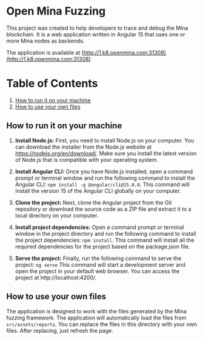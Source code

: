 # Open Mina Fuzzing

This project was created to help developers to trace and debug the Mina blockchain. It is a web application written in Angular 15 that uses one or more Mina nodes as backends.

The application is available at [http://1.k8.openmina.com:31308](http://1.k8.openmina.com:31308)

# Table of Contents
1. [How to run it on your machine](#how-to-run-it-on-your-machine)
2. [How to use your own files](#how-to-use-your-own-files)

## How to run it on your machine

1. **Install Node.js:** First, you need to install Node.js on your computer. You can download the installer from the Node.js website at https://nodejs.org/en/download/. Make sure you install the latest version of Node.js that is compatible with your operating system.

2. **Install Angular CLI:** Once you have Node.js installed, open a command prompt or terminal window and run the following command to install the Angular CLI:
   `npm install -g @angular/cli@15.0.0`.
   This command will install the version 15 of the Angular CLI globally on your computer.

3. **Clone the project:** Next, clone the Angular project from the Git repository or download the source code as a ZIP file and extract it to a local directory on your computer.

4. **Install project dependencies:** Open a command prompt or terminal window in the project directory and run the following command to install the project dependencies:
   `npm install`.
   This command will install all the required dependencies for the project based on the package.json file.
5. **Serve the project:** Finally, run the following command to serve the project:
   `ng serve`
   This command will start a development server and open the project in your default web browser. You can access the project at http://localhost:4200/.

## How to use your own files

The application is designed to work with the files generated by the Mina fuzzing framework. The application will automatically load the files from `src/assets/reports`. You can replace the files in this directory with your own files. After replacing, just refresh the page.
